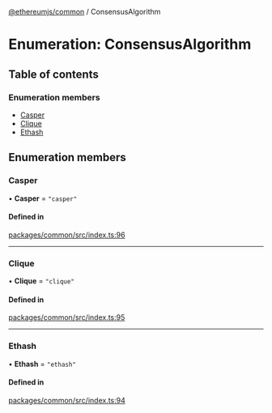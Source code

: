 [@ethereumjs/common](../README.md) / ConsensusAlgorithm

# Enumeration: ConsensusAlgorithm

## Table of contents

### Enumeration members

- [Casper](ConsensusAlgorithm.md#casper)
- [Clique](ConsensusAlgorithm.md#clique)
- [Ethash](ConsensusAlgorithm.md#ethash)

## Enumeration members

### Casper

• **Casper** = `"casper"`

#### Defined in

[packages/common/src/index.ts:96](https://github.com/ethereumjs/ethereumjs-monorepo/blob/master/packages/common/src/index.ts#L96)

___

### Clique

• **Clique** = `"clique"`

#### Defined in

[packages/common/src/index.ts:95](https://github.com/ethereumjs/ethereumjs-monorepo/blob/master/packages/common/src/index.ts#L95)

___

### Ethash

• **Ethash** = `"ethash"`

#### Defined in

[packages/common/src/index.ts:94](https://github.com/ethereumjs/ethereumjs-monorepo/blob/master/packages/common/src/index.ts#L94)
